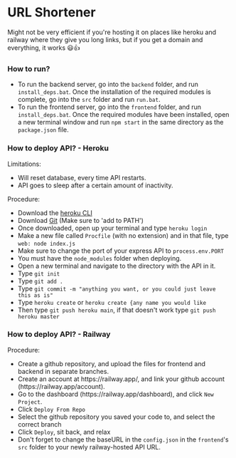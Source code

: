 

<h1>URL Shortener</h1>
<p>Might not be very efficient if you're hosting it on places like heroku and railway where they give you long links, but if you get a domain and everything, it works 😃👍</p>

<h3>How to run?</h3>

<ul>
	<li>To run the backend server, go into the <code>backend</code> folder, and run <code>install_deps.bat</code>. Once the installation of the required modules is complete, go into the <code>src</code> folder and run <code>run.bat</code>.</li>
	<li>To run the frontend server, go into the <code>frontend</code> folder, and run <code>install_deps.bat</code>. Once the required modules have been installed, open a new terminal window and run <code>npm start</code> in the same directory as the <code>package.json</code> file.</li>
</ul>

<h3>How to deploy API? - Heroku</h3>
<p>Limitations:</p>
<ul>
	<li>Will reset database, every time API restarts.</li>
	<li>API goes to sleep after a certain amount of inactivity.</li>
</ul>

<p>Procedure:</p>
<ul>
  <li>Download the <a  href="https://devcenter.heroku.com/articles/heroku-cli">heroku CLI</a></li>
  <li>Download <a href="https://git-scm.com/downloads">Git</a> (Make sure to 'add to PATH')</li>
  <li>Once downloaded, open up your terminal and type <code>heroku login</code></li>
  <li>Make a new file called <code>Procfile</code> (with no extension) and in that file, type <code>web: node index.js</code></li>
  <li>Make sure to change the port of your express API to <code>process.env.PORT</code></li>
  <li>You must have the <code>node_modules</code> folder when deploying.</li>
  <li>Open a new terminal and navigate to the directory with the API in it.</li>
  <li>Type <code>git init</code></li>
  <li>Type <code>git add .</code></li>
  <li>Type <code>git commit -m "anything you want, or you could just leave this as is"</code></li>
  <li>Type <code>heroku create</code> or <code>heroku create {any name you would like</code></li>
  <li>Then type <code>git push heroku main</code>, if that doesn't work type <code>git push heroku master</code></li>
</ul>

<h3>How to deploy API? - Railway</h3>
<p>Procedure:</p>
<ul>
	<li>Create a github repository, and upload the files for frontend and backend in separate branches.</li>
	<li>Create an account at https://railway.app/, and link your github account (https://railway.app/account).</li>
	<li>Go to the dashboard (https://railway.app/dashboard), and click <code>New Project</code>.</li>
	<li>Click <code>Deploy From Repo</code></li>
	<li>Select the github repository you saved your code to, and select the correct branch</li>
	<li>Click <code>Deploy</code>, sit back, and relax</li>
	<li>Don't forget to change the baseURL in the <code>config.json</code> in the <code>frontend</code>'s <code>src</code> folder to your newly railway-hosted API URL.</li>
</ul>
